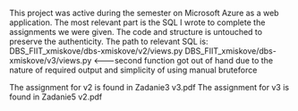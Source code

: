 This project was active during the semester on Microsoft Azure as a web application.
The most relevant part is the SQL I wrote to complete the assignments we were given.
The code and structure is untouched to preserve the authenticity.
The path to relevant SQL is: 
DBS_FIIT_xmiskove/dbs-xmiskove/v2/views.py
DBS_FIIT_xmiskove/dbs-xmiskove/v3/views.py  <---second function got out of hand due to the nature of required output and simplicity of using manual bruteforce


The assignment for v2 is found in Zadanie3 v3.pdf
The assignment for v3 is found in Zadanie5 v2.pdf